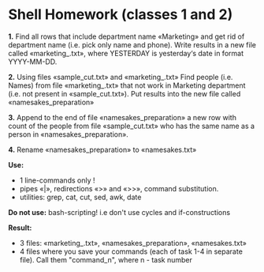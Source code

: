 # Shell Homework (classes 1 and 2)
	
**1.** Find all rows that include department name «Marketing» and get rid of department name (i.e. pick only name  and phone). Write results in a new file called «marketing_<YESTERDAY>.txt», where YESTERDAY is yesterday‘s date in format YYYY-MM-DD.

**2.** Using files «sample_cut.txt» and «marketing_<YESTERDAY>.txt» Find people (i.e. Names) from file «marketing_<YESTERDAY>.txt» that not work in Marketing department (i.e. not present in «sample_cut.txt»). Put results into the new file called «namesakes_preparation»

**3.** Append to the end of file «namesakes_preparation» a new row with count of the people from file «sample_cut.txt» who has the same name as a person in «namesakes_preparation».

**4.** Rename «namesakes_preparation» to «namesakes.txt»

**Use:**
 - 1 line-commands only ! 
 - pipes «|», redirections «>» and «>>», command substitution.
 - utilities: grep, cat, cut, sed, awk, date 

**Do not use:** bash-scripting! i.e don't use cycles and if-constructions

**Result:**

- 3 files: «marketing_<YESTERDAY>.txt», «namesakes_preparation»,  «namesakes.txt»
- 4 files where you save your commands (each of task 1-4 in separate file). Call them "command_n", where n - task number


